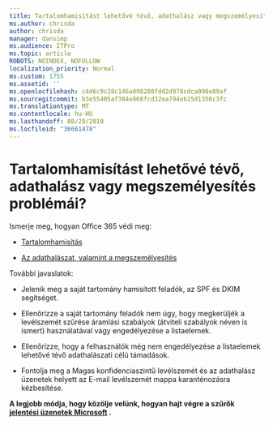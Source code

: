 ```yaml
---
title: Tartalomhamisítást lehetővé tévő, adathalász vagy megszemélyesítés problémái?
ms.author: chrisda
author: chrisda
manager: dansimp
ms.audience: ITPro
ms.topic: article
ROBOTS: NOINDEX, NOFOLLOW
localization_priority: Normal
ms.custom: 1755
ms.assetid: ''
ms.openlocfilehash: c4d6c9c28c146a098288fdd2d978cdca098e89af
ms.sourcegitcommit: b3e55405af384e868fcd32ea794eb15d1356c3fc
ms.translationtype: MT
ms.contentlocale: hu-HU
ms.lasthandoff: 08/29/2019
ms.locfileid: "36661478"
---
```

# <a name="issues-with-spoofing-phishing-or-impersonation"></a>Tartalomhamisítást lehetővé tévő, adathalász vagy megszemélyesítés problémái?

Ismerje meg, hogyan Office 365 védi meg:

- [Tartalomhamisítás](https://docs.microsoft.com/office365/securitycompliance/anti-spoofing-protection)

- [Az adathalászat, valamint a megszemélyesítés](https://docs.microsoft.com/office365/securitycompliance/atp-anti-phishing)

További javaslatok:

- Jelenik meg a saját tartomány hamisított feladók, az SPF és DKIM segítséget.

- Ellenőrizze a saját tartomány feladók nem úgy, hogy megkerüljék a levélszemét szűrése áramlási szabályok (átviteli szabályok néven is ismert) használatával vagy engedélyezése a listaelemek.

- Ellenőrizze, hogy a felhasználók még nem engedélyezése a listaelemek lehetővé tévő adathalászati célú támadások.

- Fontolja meg a Magas konfidenciaszintű levélszemét és az adathalász üzenetek helyett az E-mail levélszemét mappa karanténozásra kézbesítése.

**A legjobb módja, hogy közölje velünk, hogyan hajt végre a szűrők [jelentési üzenetek Microsoft](https://support.office.com/article/b5caa9f1-cdf3-4443-af8c-ff724ea719d2) .**

